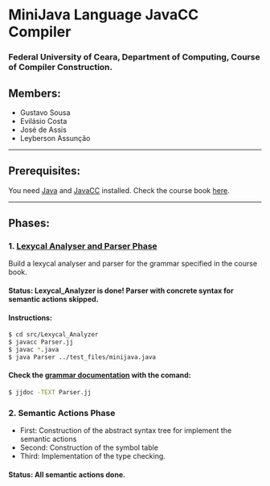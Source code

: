 # MiniJava Language JavaCC Compiler

### Federal University of Ceara, Department of Computing, Course of Compiler Construction.

## Members:
  - Gustavo Sousa
  - Evilásio Costa
  - José de Assis
  - Leyberson Assunção

---

## Prerequisites:

You need [Java](https://www.oracle.com/java/technologies/javase-downloads.html) and [JavaCC](https://javacc.github.io/javacc/) installed. Check the course book [here](https://www.cambridge.org/core/books/modern-compiler-implementation-in-java/34EACED718B1D6D5237705F9BFD7CD4A).

---

## Phases:
### 1. [Lexycal Analyser and Parser Phase](src/Lexycal_analyser/)

Build a lexycal analyser and parser for the grammar specified in the course book.

#### Status: Lexycal_Analyzer is done! Parser with concrete syntax for semantic actions skipped. 

#### Instructions:
```sh
$ cd src/Lexycal_Analyzer
$ javacc Parser.jj
$ javac *.java
$ java Parser ../test_files/minijava.java 
```

#### Check the [grammar documentation](src/Lexycal_analyser/Parser.txt) with the comand:
```sh
$ jjdoc -TEXT Parser.jj
```

### 2. Semantic Actions Phase

- First: Construction of the abstract syntax tree for implement the semantic actions
- Second: Construction of the symbol table
- Third: Implementation of the type checking.

#### Status: All semantic actions done.

